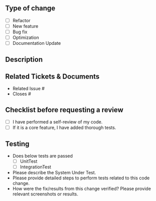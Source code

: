 ## Type of change

- [ ] Refactor
- [ ] New feature
- [ ] Bug fix
- [ ] Optimization
- [ ] Documentation Update

## Description

<!--- Describe your changes in detail -->

## Related Tickets & Documents

- Related Issue #
- Closes #

## Checklist before requesting a review

- [ ] I have performed a self-review of my code.
- [ ] If it is a core feature, I have added thorough tests.

## Testing
- Does below tests are passed
  - [ ] UnitTest
  - [ ] IntegrationTest
- Please describe the System Under Test.
- Please provide detailed steps to perform tests related to this code change.
- How were the fix/results from this change verified? Please provide relevant screenshots or results.